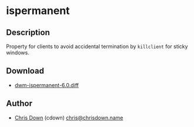 ispermanent
===========

Description
-----------

Property for clients to avoid accidental termination by `killclient` for sticky
windows.

Download
--------

* [dwm-ispermanent-6.0.diff](dwm-ispermanent-6.0.diff)

Author
------

* [Chris Down](https://chrisdown.name) (cdown) <chris@chrisdown.name>
